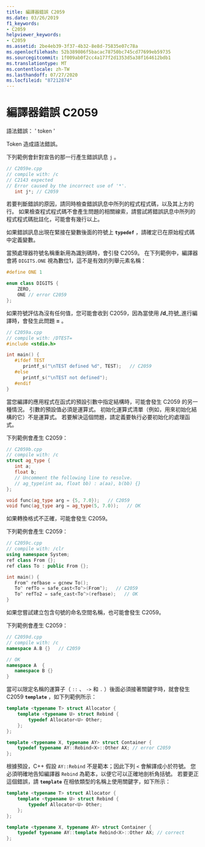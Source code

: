 ```yaml
---
title: 編譯器錯誤 C2059
ms.date: 03/26/2019
f1_keywords:
- C2059
helpviewer_keywords:
- C2059
ms.assetid: 2be4eb39-3f37-4b32-8e8d-75835e07c78a
ms.openlocfilehash: 52b389806f5bacac78750bc745cd77699eb59735
ms.sourcegitcommit: 1f009ab0f2cc4a177f2d1353d5a38f164612bdb1
ms.translationtype: MT
ms.contentlocale: zh-TW
ms.lasthandoff: 07/27/2020
ms.locfileid: "87212874"
---
```

# <a name="compiler-error-c2059"></a>編譯器錯誤 C2059

語法錯誤： ' token '

Token 造成語法錯誤。

下列範例會針對宣告的那一行產生錯誤訊息 `j` 。

```cpp
// C2059e.cpp
// compile with: /c
// C2143 expected
// Error caused by the incorrect use of '*'.
   int j*; // C2059
```

若要判斷錯誤的原因，請同時檢查錯誤訊息中所列的程式程式碼，以及其上方的行。 如果檢查程式程式碼不會產生問題的相關線索，請嘗試將錯誤訊息中所列的程式程式碼批註化，可能會有幾行以上。

如果錯誤訊息出現在緊接在變數後面的符號上 **`typedef`** ，請確定已在原始程式碼中定義變數。

當預處理器符號名稱重新用為識別碼時，會引發 C2059。 在下列範例中，編譯器會將 `DIGITS.ONE` 視為數位1，這不是有效的列舉元素名稱：

```cpp
#define ONE 1

enum class DIGITS {
    ZERO,
    ONE // error C2059
};
```

如果符號評估為沒有任何值，您可能會收到 C2059，因為當使用 **/d**_符號_進行編譯時，會發生此問題 **=** 。

```cpp
// C2059a.cpp
// compile with: /DTEST=
#include <stdio.h>

int main() {
   #ifdef TEST
      printf_s("\nTEST defined %d", TEST);   // C2059
   #else
      printf_s("\nTEST not defined");
   #endif
}
```

當您編譯的應用程式在函式的預設引數中指定結構時，可能會發生 C2059 的另一種情況。 引數的預設值必須是運算式。 初始化運算式清單（例如，用來初始化結構的它）不是運算式。  若要解決這個問題，請定義要執行必要初始化的處理函式。

下列範例會產生 C2059：

```cpp
// C2059b.cpp
// compile with: /c
struct ag_type {
   int a;
   float b;
   // Uncomment the following line to resolve.
   // ag_type(int aa, float bb) : a(aa), b(bb) {}
};

void func(ag_type arg = {5, 7.0});   // C2059
void func(ag_type arg = ag_type(5, 7.0));   // OK
```

如果轉換格式不正確，可能會發生 C2059。

下列範例會產生 C2059：

```cpp
// C2059c.cpp
// compile with: /clr
using namespace System;
ref class From {};
ref class To : public From {};

int main() {
   From^ refbase = gcnew To();
   To^ refTo = safe_cast<To^>(From^);   // C2059
   To^ refTo2 = safe_cast<To^>(refbase);   // OK
}
```

如果您嘗試建立包含句號的命名空間名稱，也可能會發生 C2059。

下列範例會產生 C2059：

```cpp
// C2059d.cpp
// compile with: /c
namespace A.B {}   // C2059

// OK
namespace A  {
   namespace B {}
}
```

當可以限定名稱的運算子（ `::` 、 `->` 和 `.` ）後面必須接著關鍵字時，就會發生 C2059 **`template`** ，如下列範例所示：

```cpp
template <typename T> struct Allocator {
    template <typename U> struct Rebind {
        typedef Allocator<U> Other;
    };
};

template <typename X, typename AY> struct Container {
    typedef typename AY::Rebind<X>::Other AX; // error C2059
};
```

根據預設，C++ 假設 `AY::Rebind` 不是範本；因此下列 `<` 會解譯成小於符號。  您必須明確地告知編譯器 `Rebind` 為範本，以便它可以正確地剖析角括號。 若要更正這個錯誤，請 **`template`** 在相依類型的名稱上使用關鍵字，如下所示：

```cpp
template <typename T> struct Allocator {
    template <typename U> struct Rebind {
        typedef Allocator<U> Other;
    };
};

template <typename X, typename AY> struct Container {
    typedef typename AY::template Rebind<X>::Other AX; // correct
};
```

